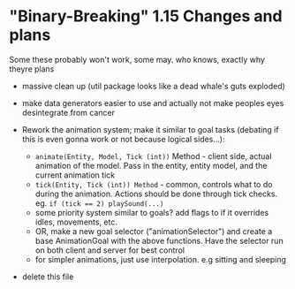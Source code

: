 "Binary-Breaking" 1.15 Changes and plans
========================================
Some these probably won't work, some may. who knows, exactly why theyre plans

- massive clean up (util package looks like a dead whale's guts exploded)

- make data generators easier to use and actually not make peoples eyes desintegrate from cancer

- Rework the animation system; make it similar to goal tasks (debating if this is even gonna work or not because logical sides...):
    * `animate(Entity, Model, Tick (int))` Method - client side, actual animation of the model. Pass in the entity, entity model, and the current animation tick
    * `tick(Entity, Tick (int)) Method` - common, controls what to do during the animation. Actions should be done through tick checks. eg. `if (tick == 2) playSound(...)`
    * some priority system similar to goals? add flags to if it overrides idles, movements, etc.
    * OR, make a new goal selector ("animationSelector") and create a base AnimationGoal with the above functions.
        Have the selector run on both client and server for best control
    * for simpler animations, just use interpolation. e.g sitting and sleeping
- delete this file